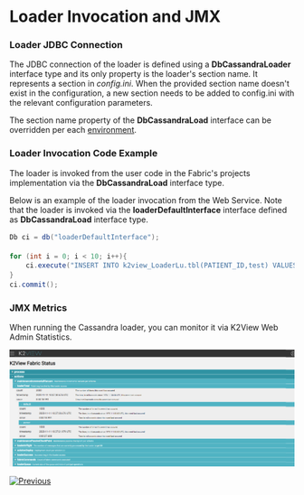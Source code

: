 # Loader Invocation and JMX

### Loader JDBC Connection

The JDBC connection of the loader is defined using a **DbCassandraLoader** interface type and its only property is the loader's section name. It represents a section in *config.ini*. When the provided section name doesn't exist in the configuration, a new section needs to be added to config.ini with the relevant configuration parameters.

The section name property of the **DbCassandraLoad** interface can be overridden per each [environment](/articles/25_environments/01_environments_overview.md).

### Loader Invocation Code Example

The loader is invoked from the user code in the Fabric's projects implementation via the **DbCassandraLoad** interface type.

Below is an example of the loader invocation from the Web Service. Note that the loader is invoked via the **loaderDefaultInterface** interface defined as **DbCassandraLoad** interface type.

~~~java
Db ci = db("loaderDefaultInterface");

for (int i = 0; i < 10; i++){
    ci.execute("INSERT INTO k2view_LoaderLu.tbl(PATIENT_ID,test) VALUES ('2','McLoaderPopulation"+i+"');");    
}
ci.commit();
~~~

### JMX Metrics

When running the Cassandra loader, you can monitor it via K2View Web Admin Statistics.

![image](images/28_loader_stat.png)



[![Previous](/articles/images/Previous.png)](03_loader_configuration.md)
